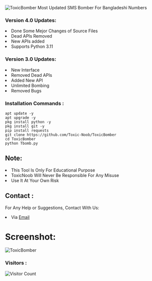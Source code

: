 <img src="https://a.top4top.io/p_23181ith60.jpg" alt="ToxicBomber">
Most Updated SMS Bomber For Bangladeshi Numbers

### Version 4.0 Updates:
<li>Done Some Mejor Changes of Source Files</li>
<li>Dead APIs Removed</li>
<li>New APIs added</li>
<li>Supports Python 3.11</li>

### Version 3.0 Updates:
<li>New Interface</li>
<li>Removed Dead APIs</li>
<li>Added New API</li>
<li>Unlimited Bombing</li>
<li>Removed Bugs</li>

### Installation Commands :
``` shell script
apt update -y
apt upgrade -y
pkg install python -y
pkg install git -y
pip install requests
git clone https://github.com/Toxic-Noob/ToxicBomber
cd ToxicBomber
python Tbomb.py
```

## Note:
<li>This Tool Is Only For Educational Purpose</li>
<li>ToxicNoob Will Never Be Responsible For Any Misuse</li>
<li>Use It At Your Own Risk</li>

## Contact :
For Any Help or Suggestions, Contact With Us:
<li> Via <a href="mailto: ToxicNoob.Sl4d3.Official@gmail.com">Email</a>


# Screenshot:
<img src="https://c.top4top.io/p_23185bxls0.jpg" alt="ToxicBomber">

### Visitors :

![Visitor Count](https://profile-counter.glitch.me/Toxic-Noob/count.svg)
